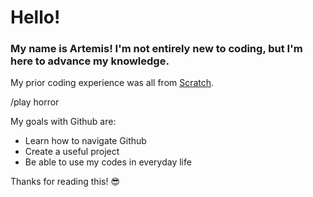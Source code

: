 # Hello!

### My name is Artemis! I'm not entirely new to coding, but I'm here to advance my knowledge.

My prior coding experience was all from [Scratch](https://scratch.mit.edu).

/play horror

My goals with Github are:

- Learn how to navigate Github
- Create a useful project
- Be able to use my codes in everyday life

Thanks for reading this! :sunglasses:
